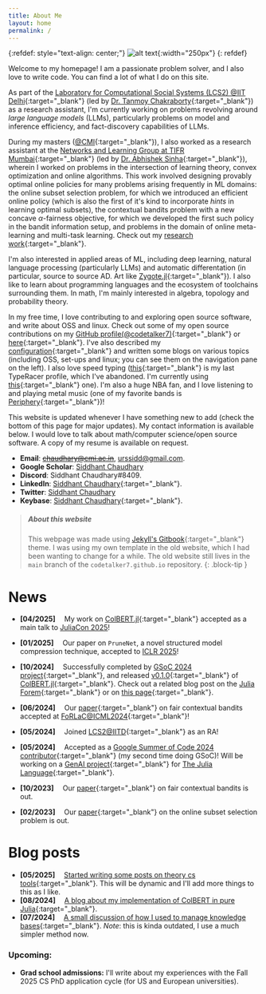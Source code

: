 ```yaml
---
title: About Me
layout: home
permalink: /
---
```


{:refdef: style="text-align: center;"}
![alt text](/assets/images/homepage-modified.png "My picture"){:width="250px"}
{: refdef}

Welcome to my homepage! I am a passionate problem solver, and I also love to
write code. You can find a lot of what I do on this site.

As part of the
[Laboratory for Computational Social Systems (LCS2) @IIT Delhi](https://www.lcs2.in/people_restructured.html){:target="\_blank"}
(led by [Dr. Tanmoy Chakraborty](https://tanmoychak.com/){:target="\_blank"}) as
a research assistant, I'm currently working on problems revolving around _large
language models_ (LLMs), particularly problems on model and inference
efficiency, and fact-discovery capabilities of LLMs.

During my masters ([@CMI](https://www.cmi.ac.in/){:target="\_blank"}), I also
worked as a research assistant at the
[Networks and Learning Group at TIFR Mumbai](https://abhishek-sinha-tifr.github.io/group.html){:target="\_blank"}
(led by
[Dr. Abhishek Sinha](https://abhishek-sinha-tifr.github.io/){:target="\_blank"}),
wherein I worked on problems in the intersection of learning theory, convex
optimization and online algorithms. This work involved designing provably
optimal online policies for many problems arising frequently in ML domains: the
online subset selection problem, for which we introduced an efficient online
policy (which is also the first of it's kind to incorporate _hints_ in learning
optimal subsets), the contextual bandits problem with a new concave
$\alpha$-fairness objective, for which we developed the first such policy in the
bandit information setup, and problems in the domain of online meta-learning and
multi-task learning. Check out my
[research work](/pages/research){:target="\_blank"}.

I'm also interested in applied areas of ML, including deep learning, natural
language processing (particularly LLMs) and automatic differentation (in
particular, source to source AD. Art like
[Zygote.jl](https://github.com/FluxML/Zygote.jl){:target="\_blank"}). I also
like to learn about programming languages and the ecosystem of toolchains
surrounding them. In math, I'm mainly interested in algebra, topology and
probability theory.

In my free time, I love contributing to and exploring open source software, and
write about OSS and linux. Check out some of my open source contributions on my
[GitHub profile(@codetalker7)](https://github.com/codetalker7){:target="\_blank"}
or [here](/pages/open_source){:target="\_blank"}. I've also described my
[configuration](/pages/code){:target="\_blank"} and written some blogs on
various topics (including OSS, set-ups and linux; you can see them on the
navigation pane on the left). I also love speed typing
([this](https://data.typeracer.com/pit/profile?user=code_talker){:target="\_blank"}
is my last TypeRacer profile, which I've abandoned. I'm currently using
[this](https://data.typeracer.com/pit/profile?user=professor_pyg){:target="\_blank"}
one). I'm also a huge NBA fan, and I love listening to and playing metal music
(one of my favorite bands is
[Periphery](https://periphery.net/){:target="\_blank"})!

This website is updated whenever I have something new to add (check the bottom
of this page for major updates). My contact information is available below. I
would love to talk about math/computer science/open source software. A copy of
my resume is available on request.

- **Email**: ~~[chaudhary@cmi.ac.in](mailto:chaudhary@cmi.ac.in)~~,
  [urssidd@gmail.com](mailto:urssidd@gmail.com).
- **Google Scholar**:
  [Siddhant Chaudhary](https://scholar.google.com/citations?user=WZ9a08wAAAAJ&hl=en)
- **Discord**: Siddhant Chaudhary#8409.
- **LinkedIn**:
  [Siddhant Chaudhary](https://www.linkedin.com/in/siddhant-chaudhary-84182110a/){:target="\_blank"}.
- **Twitter**: [Siddhant Chaudhary](https://twitter.com/codetalker07)
- **Keybase**:
  [Siddhant Chaudhary](https://keybase.io/codetalker7){:target="\_blank"}.

> ##### About this website
>
> This webpage was made using
> [Jekyll's Gitbook](https://sighingnow.github.io/jekyll-gitbook/){:target="\_blank"}
> theme. I was using my own template in the old website, which I had been
> wanting to change for a while. The old website still lives in the `main`
> branch of the `codetalker7.github.io` repository. 
{: .block-tip }

# News

- **[04/2025]** &emsp;My work on
  [ColBERT.jl](https://github.com/codetalker7/ColBERT.jl){:target="\_blank"}
  accepted as a main talk to [JuliaCon 2025](https://juliacon.org/2025/)!

- **[01/2025]** &emsp;Our paper on $\texttt{PruneNet}$, a novel structured model
  compression technique, accepted to [ICLR 2025](https://iclr.cc/)!

- **[10/2024]** &emsp;Successfully completed by
  [GSoC 2024 project](https://summerofcode.withgoogle.com/programs/2024/projects/GauGUFoo){:target="\_blank"},
  and released
  [v0.1.0](https://github.com/JuliaGenAI/ColBERT.jl/releases/tag/v0.1.0){:target="\_blank"}
  of [ColBERT.jl](https://github.com/JuliaGenAI/ColBERT.jl){:target="\_blank"}.
  Check out a related blog post on the
  [Julia Forem](https://forem.julialang.org/codetalker7/colbertjl-efficient-late-interaction-retrieval-systems-in-julia-1d9k){:target="\_blank"}
  or on [this page](/_posts/2024-08-02-colbert.md){:target="\_blank"}.

- **[06/2024]** &emsp;Our
  [paper](https://arxiv.org/abs/2310.14164){:target="\_blank"} on fair
  contextual bandits accepted at
  [FoRLaC@ICML2024](https://rl-control-theory.github.io/){:target="\_blank"}!

- **[05/2024]** &emsp;Joined
  [LCS2@IITD](https://www.lcs2.in/){:target="\_blank"} as an RA!

- **[05/2024]** &emsp;Accepted as a
  [Google Summer of Code 2024 contributor](https://julialang.org/blog/2024/05/gsoc-2024-fellows/){:target="\_blank"}
  (my second time doing GSoC)! Will be working on a
  [GenAI project](https://summerofcode.withgoogle.com/programs/2024/projects/GauGUFoo){:target="\_blank"}
  for [The Julia Language](https://julialang.org/){:target="\_blank"}.

- **[10/2023]** &emsp;Our
  [paper](https://arxiv.org/abs/2310.14164){:target="\_blank"} on fair
  contextual bandits is out.

- **[02/2023]** &emsp;Our
  [paper](https://arxiv.org/abs/2209.14222){:target="\_blank"} on the online
  subset selection problem is out.

# Blog posts

- **[05/2025]**
  &emsp;[Started writing some posts on theory cs tools](/jekyll/2025-05-17-cstools.html){:target="\_blank"}.
  This will be dynamic and I'll add more things to this as I like.
- **[08/2024]**
  &emsp;[A blog about my implementation of ColBERT in pure Julia](/jekyll/2024-08-02-colbert.html){:target="\_blank"}.
- **[07/2024]**
  &emsp;[A small discussion of how I used to manage knowledge bases](/jekyll/2024-07-07-obsidian.html){:target="\_blank"}.
  _Note_: this is kinda outdated, I use a much simpler method now.

### Upcoming:

- **Grad school admissions:** I'll write about my experiences with the Fall 2025
  CS PhD application cycle (for US and European universities).
